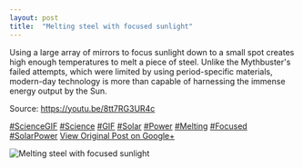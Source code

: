 ```yaml
---
layout: post
title:  "Melting steel with focused sunlight"
---
```


Using a large array of mirrors to focus sunlight down to a small spot creates high enough temperatures to melt a piece of steel. Unlike the Mythbuster's failed attempts, which were limited by using period-specific materials, modern-day technology is more than capable of harnessing the immense energy output by the Sun.  
  
Source: <https://youtu.be/8tt7RG3UR4c>  
  
[#ScienceGIF](https://plus.google.com/s/%23ScienceGIF/posts) [#Science](https://plus.google.com/s/%23Science/posts) [#GIF](https://plus.google.com/s/%23GIF/posts) [#Solar](https://plus.google.com/s/%23Solar/posts) [#Power](https://plus.google.com/s/%23Power/posts) [#Melting](https://plus.google.com/s/%23Melting/posts) [#Focused](https://plus.google.com/s/%23Focused/posts) [#SolarPower](https://plus.google.com/s/%23SolarPower/posts)
[View Original Post on Google+](https://plus.google.com/+ColinSullender/posts/bEqorfJ7uTw)

![Melting steel with focused sunlight](https://i.imgur.com/qdAPgPG.gif)
